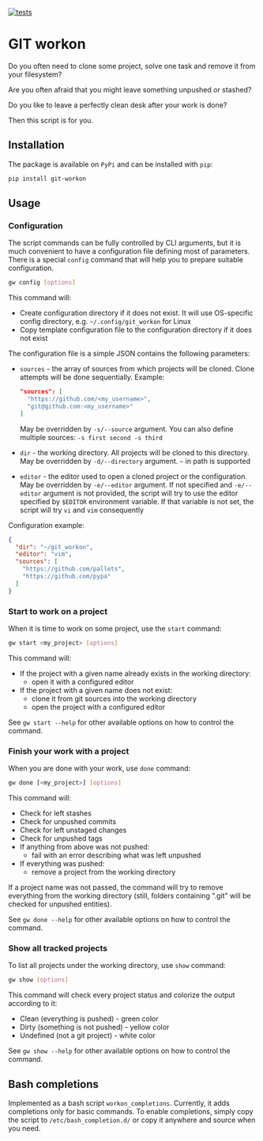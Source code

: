 [![tests](https://github.com/ReturnedVoid/workon/actions/workflows/ci.yml/badge.svg)](https://github.com/ReturnedVoid/workon)

# GIT workon

Do you often need to clone some project, solve one task and remove it from your filesystem?

Are you often afraid that you might leave something unpushed or stashed?

Do you like to leave a perfectly clean desk after your work is done?

Then this script is for you.

## Installation

The package is available on `PyPi` and can be installed with `pip`:

```bash
pip install git-workon
```

## Usage

### Configuration

The script commands can be fully controlled by CLI arguments, but it is much convenient to have a configuration file
defining most of parameters. There is a special `config` command that will help you to prepare suitable configuration.

```bash
gw config [options]
```

This command will:

* Create configuration directory if it does not exist. It will use OS-specific config directory, e.g.
  `~/.config/git_workon` for Linux
* Copy template configuration file to the configuration directory if it does not exist

The configuration file is a simple JSON contains the following parameters:

* `sources` - the array of sources from which projects will be cloned. Clone attempts will be done sequentially.
  Example:

  ```json
  "sources": [
    "https://github.com/<my_username>",
    "git@github.com:<my_username>"
  ]
  ```

  May be overridden by `-s/--source` argument. You can also define multiple sources: `-s first second -s third`
* `dir` - the working directory. All projects will be cloned to this directory. May be overridden by `-d/--directory`
  argument. `~` in path is supported
* `editor` - the editor used to open a cloned project or the configuration. May be overridden by `-e/--editor` argument.
  If not specified and `-e/--editor` argument is not provided, the script will try to use the editor specified by
  `$EDITOR` environment variable. If that variable is not set, the script will try `vi` and `vim` consequently

Configuration example:

```json
{
  "dir": "~/git_workon",
  "editor": "vim",
  "sources": [
    "https://github.com/pallets",
    "https://github.com/pypa"
  ]
}
```

### Start to work on a project

When it is time to work on some project, use the `start` command:

```bash
gw start <my_project> [options]
```

This command will:

* If the project with a given name already exists in the working directory:
  * open it with a configured editor
* If the project with a given name does not exist:
  * clone it from git sources into the working directory
  * open the project with a configured editor

See `gw start --help` for other available options on how to control the command.

### Finish your work with a project

When you are done with your work, use `done` command:

```bash
gw done [<my_project>] [options]
```

This command will:

* Check for left stashes
* Check for unpushed commits
* Check for left unstaged changes
* Check for unpushed tags
* If anything from above was not pushed:
  * fail with an error describing what was left unpushed
* If everything was pushed:
  * remove a project from the working directory

If a project name was not passed, the command will try to remove everything from the working directory (still,
folders containing ".git" will be checked for unpushed entities).

See `gw done --help` for other available options on how to control the command.

### Show all tracked projects

To list all projects under the working directory, use `show` command:

```bash
gw show [options]
```

This command will check every project status and colorize the output according to it:

* Clean (everything is pushed) - green color
* Dirty (something is not pushed) - yellow color
* Undefined (not a git project) - white color

See `gw show --help` for other available options on how to control the command.

## Bash completions

Implemented as a bash script `workon_completions`. Currently, it adds completions only for basic commands.
To enable completions, simply copy the script to `/etc/bash_completion.d/` or copy it anywhere and source when you
need.
